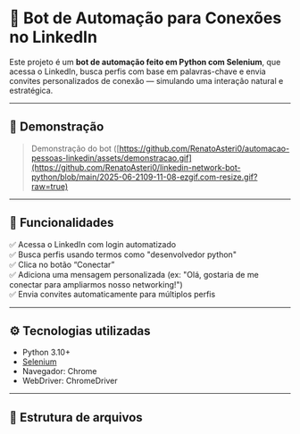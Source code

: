 # 🤖 Bot de Automação para Conexões no LinkedIn

Este projeto é um **bot de automação feito em Python com Selenium**, que acessa o LinkedIn, busca perfis com base em palavras-chave e envia convites personalizados de conexão — simulando uma interação natural e estratégica.

---

## 📸 Demonstração

> Demonstração do bot ([https://github.com/RenatoAsteri0/automacao-pessoas-linkedin/assets/demonstracao.gif](https://github.com/RenatoAsteri0/linkedin-network-bot-python/blob/main/2025-06-2109-11-08-ezgif.com-resize.gif?raw=true)


---

## 🚀 Funcionalidades

✅ Acessa o LinkedIn com login automatizado  
✅ Busca perfis usando termos como "desenvolvedor python"  
✅ Clica no botão “Conectar”  
✅ Adiciona uma mensagem personalizada (ex: "Olá, gostaria de me conectar para ampliarmos nosso networking!")  
✅ Envia convites automaticamente para múltiplos perfis

---

## ⚙️ Tecnologias utilizadas

- Python 3.10+
- [Selenium](https://www.selenium.dev/)
- Navegador: Chrome
- WebDriver: ChromeDriver

---

## 📁 Estrutura de arquivos


